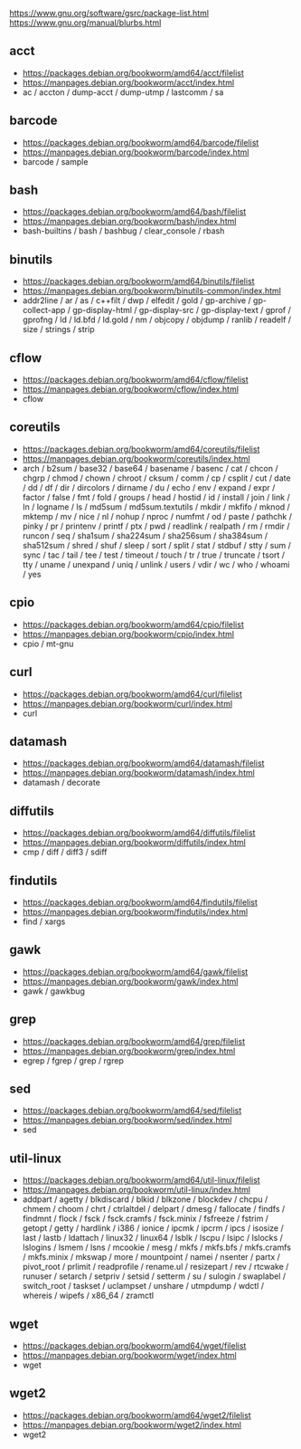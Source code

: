 https://www.gnu.org/software/gsrc/package-list.html  
https://www.gnu.org/manual/blurbs.html

## acct
- https://packages.debian.org/bookworm/amd64/acct/filelist
- https://manpages.debian.org/bookworm/acct/index.html
- ac / accton / dump-acct / dump-utmp / lastcomm / sa

## barcode
- https://packages.debian.org/bookworm/amd64/barcode/filelist
- https://manpages.debian.org/bookworm/barcode/index.html
- barcode / sample

## bash
- https://packages.debian.org/bookworm/amd64/bash/filelist
- https://manpages.debian.org/bookworm/bash/index.html
- bash-builtins / bash / bashbug / clear_console / rbash

## binutils
- https://packages.debian.org/bookworm/amd64/binutils/filelist
- https://manpages.debian.org/bookworm/binutils-common/index.html
- addr2line / ar / as / c++filt / dwp / elfedit / gold / gp-archive / gp-collect-app / gp-display-html / gp-display-src / gp-display-text / gprof / gprofng / ld / ld.bfd / ld.gold / nm / objcopy / objdump / ranlib / readelf / size / strings / strip

## cflow
- https://packages.debian.org/bookworm/amd64/cflow/filelist
- https://manpages.debian.org/bookworm/cflow/index.html
- cflow

## coreutils
- https://packages.debian.org/bookworm/amd64/coreutils/filelist
- https://manpages.debian.org/bookworm/coreutils/index.html
- arch / b2sum / base32 / base64 / basename / basenc / cat / chcon / chgrp / chmod / chown / chroot / cksum / comm / cp / csplit / cut / date / dd / df / dir / dircolors / dirname / du / echo / env / expand / expr / factor / false / fmt / fold / groups / head / hostid / id / install / join / link / ln / logname / ls / md5sum / md5sum.textutils / mkdir / mkfifo / mknod / mktemp / mv / nice / nl / nohup / nproc / numfmt / od / paste / pathchk / pinky / pr / printenv / printf / ptx / pwd / readlink / realpath / rm / rmdir / runcon / seq / sha1sum / sha224sum / sha256sum / sha384sum / sha512sum / shred / shuf / sleep / sort / split / stat / stdbuf / stty / sum / sync / tac / tail / tee / test / timeout / touch / tr / true / truncate / tsort / tty / uname / unexpand / uniq / unlink / users / vdir / wc / who / whoami / yes

## cpio
- https://packages.debian.org/bookworm/amd64/cpio/filelist
- https://manpages.debian.org/bookworm/cpio/index.html
- cpio / mt-gnu

## curl
- https://packages.debian.org/bookworm/amd64/curl/filelist
- https://manpages.debian.org/bookworm/curl/index.html
- curl

## datamash
- https://packages.debian.org/bookworm/amd64/datamash/filelist
- https://manpages.debian.org/bookworm/datamash/index.html
- datamash / decorate

## diffutils
- https://packages.debian.org/bookworm/amd64/diffutils/filelist
- https://manpages.debian.org/bookworm/diffutils/index.html
- cmp / diff / diff3 / sdiff

## findutils
- https://packages.debian.org/bookworm/amd64/findutils/filelist
- https://manpages.debian.org/bookworm/findutils/index.html
- find / xargs

## gawk
- https://packages.debian.org/bookworm/amd64/gawk/filelist
- https://manpages.debian.org/bookworm/gawk/index.html
- gawk / gawkbug  

## grep
- https://packages.debian.org/bookworm/amd64/grep/filelist
- https://manpages.debian.org/bookworm/grep/index.html
- egrep / fgrep / grep / rgrep

## sed
- https://packages.debian.org/bookworm/amd64/sed/filelist
- https://manpages.debian.org/bookworm/sed/index.html
- sed

## util-linux
- https://packages.debian.org/bookworm/amd64/util-linux/filelist
- https://manpages.debian.org/bookworm/util-linux/index.html
- addpart / agetty / blkdiscard / blkid / blkzone / blockdev / chcpu / chmem / choom / chrt / ctrlaltdel / delpart / dmesg / fallocate / findfs / findmnt / flock / fsck / fsck.cramfs / fsck.minix / fsfreeze / fstrim / getopt / getty / hardlink / i386 / ionice / ipcmk / ipcrm / ipcs / isosize / last / lastb / ldattach / linux32 / linux64 / lsblk / lscpu / lsipc / lslocks / lslogins / lsmem / lsns / mcookie / mesg / mkfs / mkfs.bfs / mkfs.cramfs / mkfs.minix / mkswap / more / mountpoint / namei / nsenter / partx / pivot_root / prlimit / readprofile / rename.ul / resizepart / rev / rtcwake / runuser / setarch / setpriv / setsid / setterm / su / sulogin / swaplabel / switch_root / taskset / uclampset / unshare / utmpdump / wdctl / whereis / wipefs / x86_64 / zramctl

## wget
- https://packages.debian.org/bookworm/amd64/wget/filelist
- https://manpages.debian.org/bookworm/wget/index.html
- wget

## wget2
- https://packages.debian.org/bookworm/amd64/wget2/filelist
- https://manpages.debian.org/bookworm/wget2/index.html
- wget2
